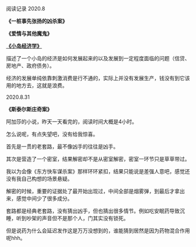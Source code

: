 阅读记录
2020.8

**《一桩事先张扬的凶杀案》**

**《爱情与其他魔鬼》**

[**《小岛经济学》**](https://book.douban.com/subject/26897464/)


描述了一个小岛的经济是如何发展起来的以及发展到一定程度面临的问题（信贷、房地产、政府债务）。

经济的发展单纯依靠刺激消费是行不通的，实际上并没有发展生产，钱没有到它该用的地方去，这就是浪费。


2020.8.31

**《斯泰尔斯庄奇案》**

阿加莎的小说，昨天一天看完的，阅读时间大概是4小时。

怎么说呢，有点失望吧，没有给我惊喜。

首先是一贯的老套路，最不像凶手的往往是凶手。

其次是营造了一个密室，结果解密却不是从密室解密，密室一环节只是草草带过。

我以为会像《东方快车谋杀案》那样环环紧扣，结果只能说是差强人意吧，感觉还没有我自己构想的场景悬疑。

解密的时候，重要的证据处了最开始出现过，中间全部是烟雾弹，到最后才拿出来，感觉中间少了很多成分。

套路都是经典老套路，没有猜出凶手，但也猜出很多情节。例如吃安眠药导致沉睡，听到吵架的声音但不是那个人，门其实没有锁死。

但是说药为什么会延迟发作这是万万没想到的，谁能猜到居然是因为药物混合作用呢hhh。